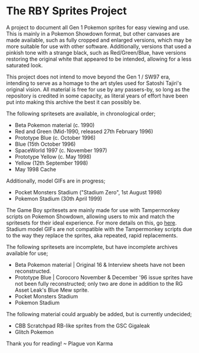 # The RBY Sprites Project
A project to document all Gen 1 Pokemon sprites for easy viewing and use. This is mainly in a Pokemon Showdown format, but other canvases are made available, such as fully cropped and enlarged versions, which may be more suitable for use with other software. Additionally, versions that used a pinkish tone with a strange black, such as Red/Green/Blue, have versions restoring the original white that appeared to be intended, allowing for a less saturated look.

This project does not intend to move beyond the Gen 1 / SW97 era, intending to serve as a homage to the art styles used for Satoshi Tajiri's original vision. All material is free for use by any passers-by, so long as the repository is credited in some capacity, as literal years of effort have been put into making this archive the best it can possibly be.

The following spritesets are available, in chronological order;
* Beta Pokemon material (c. 1990)
* Red and Green (Mid-1990, released 27th February 1996)
* Prototype Blue (c. October 1996)
* Blue (15th October 1996)
* SpaceWorld 1997 (c. November 1997)
* Prototype Yellow (c. May 1998)
* Yellow (12th September 1998)
* May 1998 Cache

Additionally, model GIFs are in progress;
* Pocket Monsters Stadium ("Stadium Zero", 1st August 1998)
* Pokemon Stadium (30th April 1999)

The Game Boy spritesets are mainly made for use with Tampermonkey scripts on Pokemon Showdown, allowing users to mix and match the spritesets for their ideal experience. For more details on this, go [here](https://www.smogon.com/forums/threads/tampermonkey-script-for-gen-1-rb-rg-sw97-sprites-on-showdown.3694716/). Stadium model GIFs are not compatible with the Tampermonkey scripts due to the way they replace the sprites, aka repeated, rapid replacements.

The following spritesets are incomplete, but have incomplete archives available for use;
* Beta Pokemon material | Original 16 & Interview sheets have not been reconstructed.
* Prototype Blue | Corocoro November & December '96 issue sprites have not been fully reconstructed; only two are done in addition to the RG Asset Leak's Blue Mew sprite.
* Pocket Monsters Stadium
* Pokemon Stadium

The following material could arguably be added, but is currently undecided;
* CBB Scratchpad RB-like sprites from the GSC Gigaleak
* Glitch Pokemon 

Thank you for reading!
~ Plague von Karma